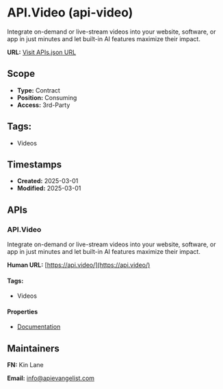 # API.Video (api-video)
Integrate on-demand or live-stream videos into your website, software, or app in just minutes and let built-in AI features maximize their impact. 

**URL:** [Visit APIs.json URL](https://raw.githubusercontent.com/api-evangelist/api-video/refs/heads/main/apis.yml)

## Scope

- **Type:** Contract 
- **Position:** Consuming 
- **Access:** 3rd-Party 

## Tags:

 - Videos

## Timestamps

- **Created:** 2025-03-01 
- **Modified:** 2025-03-01 

## APIs

### API.Video
Integrate on-demand or live-stream videos into your website, software, or app in just minutes and let built-in AI features maximize their impact. 

**Human URL:** [https://api.video/](https://api.video/)


#### Tags:

 - Videos

#### Properties

- [Documentation](https://api.video/)

## Maintainers

**FN:** Kin Lane

**Email:** info@apievangelist.com

